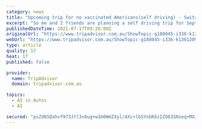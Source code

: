 ```yaml
---
category: news
title: "Upcoming trip for no vaccinated Americans(self driving) - Switzerland Forum"
excerpt: "So me and 2 friends are planning a self driving trip for September 2-13th. Landing in Zurich and just visiting various mountains towns. Basically just sightseeing/eating and exploring etc. we aren’t vaccinated."
publishedDateTime: 2021-07-17T09:26:00Z
originalUrl: "https://www.tripadvisor.com.au/ShowTopic-g188045-i336-k13612099-Upcoming_trip_for_no_vaccinated_Americans_self_driving-Switzerland.html"
webUrl: "https://www.tripadvisor.com.au/ShowTopic-g188045-i336-k13612099-Upcoming_trip_for_no_vaccinated_Americans_self_driving-Switzerland.html"
type: article
quality: 17
heat: 17
published: false

provider:
  name: TripAdvisor
  domain: tripadvisor.com.au

topics:
  - AI in Autos
  - AI

secured: "psZd6SQahvf973Jtl3x0ug+w1m0WmZXyl/4Xc+lbSYnbK6zIZO83SNseq+MXJK3hbziWkCxc5hGaQnzeIAv1uNKRsUBHCjaGbKLW0NK72niKouR559mu1VPGCENI0ujLIOLtCcAjdyXiQMsU9faLhCYJw1X4de+PJfoQQ0Vm44/YEmqnKSMQcWxqvb6G7cxrhuqURKNGlblY097Bz237S6STGHt8PF5kyNjW6lIpa2yUBXsQh6riFyZ14nzd832I3mLRyZ89qPq8ruCFQ+Saq77+HQH7f4ad5eXhT4HUo+xYPz4xe++B/J8l1i9NztXG1L29yzuemXE57iNkpDeoLFxdAxMJQwF9jik6yMTh3Vk=;udF11h1SL+2L5FetuxU2eA=="
---
```


